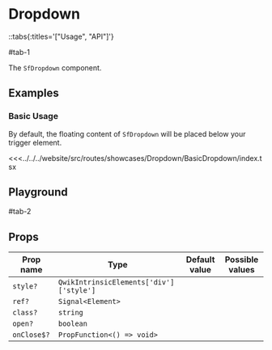 # Dropdown

::tabs{:titles='["Usage", "API"]'}

#tab-1

The `SfDropdown` component.

<!-- is built on top of `useDropdown` and accepts all its params. -->

<!-- Learn more about `useDropdown` hook in the [Hooks > useDropdown docs](/react/hooks/usedropdown). -->

## Examples

### Basic Usage

By default, the floating content of `SfDropdown` will be placed below your trigger element.

<Showcase showcase-name="Dropdown/BasicDropdown" style="min-height:400px">

<<<../../../website/src/routes/showcases/Dropdown/BasicDropdown/index.tsx

</Showcase>

<!-- ## Accessibility notes

The floating content area has an `aria-hidden` attribute that reflects the visibility of the dropdown (`modelValue`). When the dropdown is not open (`modelValue` is `false`), the `aria-hidden` attribute is set to `true`, ensuring that the content is hidden from assistive technologies. -->

## Playground

<Generate />

#tab-2

## Props

| Prop name   | Type                                    | Default value | Possible values |
| ----------- | --------------------------------------- | ------------- | --------------- |
| `style?`    | `QwikIntrinsicElements['div']['style']` |               |                 |
| `ref?`      | `Signal<Element>`                       |               |                 |
| `class?`    | `string`                                |               |                 |
| `open?`     | `boolean`                               |               |                 |
| `onClose$?` | `PropFunction<() => void>`              |               |                 |
